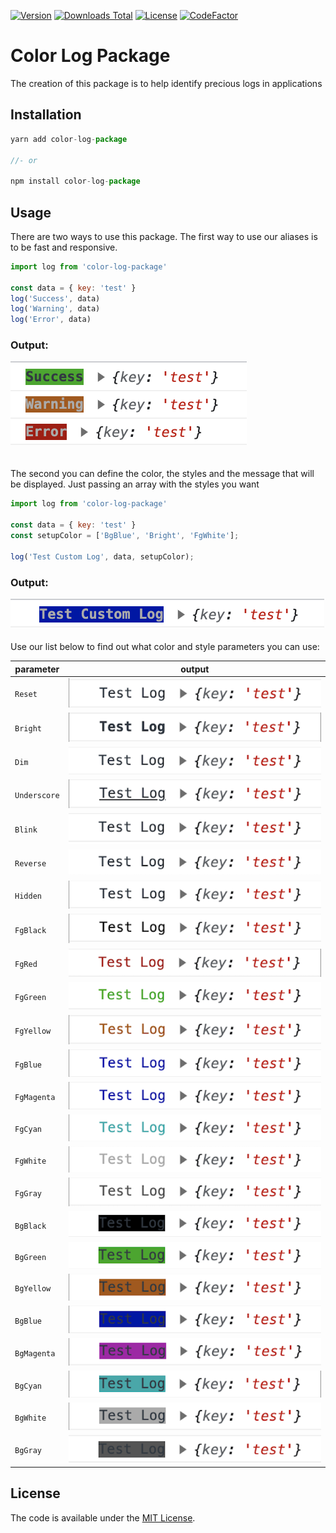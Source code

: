 [![Version](https://img.shields.io/npm/v/color-log-package.svg)](https://www.npmjs.com/package/color-log-package)
[![Downloads Total](https://img.shields.io/npm/dt/color-log-package.svg)](https://www.npmjs.com/package/color-log-package)
[![License](https://img.shields.io/badge/License-MIT-yellow.svg)](https://github.com/escabora/color-log-package/blob/main/LICENSE.md)
[![CodeFactor](https://www.codefactor.io/repository/github/escabora/color-log/badge)](https://www.codefactor.io/repository/github/escabora/color-log)

# Color Log Package

The creation of this package is to help identify precious logs in applications

## Installation

```javascript
yarn add color-log-package

//- or

npm install color-log-package
```

## Usage

There are two ways to use this package.
The first way to use our aliases is to be fast and responsive.
```javascript
import log from 'color-log-package'

const data = { key: 'test' }
log('Success', data)
log('Warning', data)
log('Error', data)
```
### Output:<br />
![default](/imgs/default.png)
<br /><br /><br />
The second you can define the color, the styles and the message that will be displayed. Just passing an array with the styles you want

```javascript
import log from 'color-log-package'

const data = { key: 'test' }
const setupColor = ['BgBlue', 'Bright', 'FgWhite'];

log('Test Custom Log', data, setupColor);

```
### Output:<br />
![custom](/imgs/custom.png)<br /><br />
Use our list below to find out what color and style parameters you can use:

| parameter    	| output 	|
|--------------	|--------	|
| `Reset`      	| ![Reset](/imgs/Reset.png)      |
| `Bright`     	| ![Bright](/imgs/Bright.png)      |
| `Dim`        	| ![Dim](/imgs/Dim.png)      |
| `Underscore` 	| ![Underscore](/imgs/Underscore.png)      |
| `Blink`      	| ![Blink](/imgs/Blink.png)      |
| `Reverse`    	| ![Reverse](/imgs/Reverse.png)      |
| `Hidden`     	| ![Hidden](/imgs/Hidden.png)      |
| `FgBlack`    	| ![FgBlack](/imgs/FgBlack.png)      |
| `FgRed`      	| ![FgRed](/imgs/FgRed.png)      |
| `FgGreen`    	| ![FgGreen](/imgs/FgGreen.png)      |
| `FgYellow`   	| ![FgYellow](/imgs/FgYellow.png)      |
| `FgBlue`     	| ![FgBlue](/imgs/FgBlue.png)      |
| `FgMagenta`  	| ![FgBlue](/imgs/FgBlue.png)      |
| `FgCyan`     	| ![FgCyan](/imgs/FgCyan.png)      |
| `FgWhite`    	| ![FgWhite](/imgs/FgWhite.png)      |
| `FgGray`     	| ![FgGray](/imgs/FgGray.png)      |
| `BgBlack`    	| ![BgBlack](/imgs/BgBlack.png)      |
| `BgGreen`    	| ![BgGreen](/imgs/BgGreen.png)      |
| `BgYellow`   	| ![BgYellow](/imgs/BgYellow.png)      |
| `BgBlue`     	| ![BgBlue](/imgs/BgBlue.png)      |
| `BgMagenta`  	| ![BgMagenta](/imgs/BgMagenta.png)      |
| `BgCyan`     	| ![BgCyan](/imgs/BgCyan.png)      |
| `BgWhite`    	| ![BgWhite](/imgs/BgWhite.png)      |
| `BgGray`     	| ![BgGray](/imgs/BgGray.png)      |

## License

The code is available under the [MIT License](LICENSE.md).
